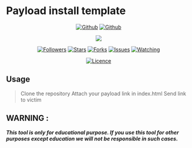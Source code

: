 # Payload install template

<p align="center">
<a href="https://github.com/rdxlr"><img title="Github" src="https://img.shields.io/badge/rdxlr-grey?style=for-the-badge&logo=github"></a>
<a href="https://github.com/rdxlr/PLIT"><img title="Github" src="https://img.shields.io/badge/PLIT-orange?style=for-the-badge"></a>
</p>

<p align="center">
<img src="https://raw.githubusercontent.com/RDXLR/Mailogger/main/PLIT-poster.png">
</p>

<p align="center">
<a href="https://github.com/rdxlr"><img title="Followers" src="https://img.shields.io/github/followers/rdxlr?color=blue&style=flat-square"></a>
<a href="https://github.com/rdxlr/PLIT"><img title="Stars" src="https://img.shields.io/github/stars/rdxlr/PLIT?color=red&style=flat-square"></a>
<a href="https://github.com/rdxlr/PLIT"><img title="Forks" src="https://img.shields.io/github/forks/rdxlr/PLIT?color=red&style=flat-square"></a>
<a href="https://github.com/rdxlr/PLIT"><img title="Issues" src="https://img.shields.io/github/issues/rdxlr/PLIT?color=red&style=flat-square"></a>
<a href="https://github.com/rdxlr/PLIT"><img title="Watching" src="https://img.shields.io/github/watchers/rdxlr/PLIT?label=Watchers&color=red&style=flat-square"></a>
</p>

<p align="center">
<a href="https://github.com/rdxlr"><img title="Licence" src="https://img.shields.io/badge/License-MIT LICENCE-blue.svg"></a>
</p>

## Usage
> Clone the repository
> Attach your payload link in index.html
> Send link to victim

## WARNING : 
***This tool is only for educational purpose. If you use this tool for other purposes except education we will not be responsible in such cases.***
